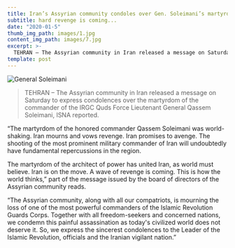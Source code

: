 ```yaml
---
title: Iran’s Assyrian community condoles over Gen. Soleimani’s martyrdom
subtitle: hard revenge is coming...
date: "2020-01-5"
thumb_img_path: images/1.jpg
content_img_path: images/7.jpg
excerpt: >-
  TEHRAN – The Assyrian community in Iran released a message on Saturday to express condolences over the martyrdom of the commander of the IRGC Quds Force Lieutenant General Qassem Soleimani, ISNA reported.
template: post
---
```


![General Soleimani](/images/7.jpg)

> TEHRAN – The Assyrian community in Iran released a message on Saturday to express condolences over the martyrdom of the commander of the IRGC Quds Force Lieutenant General Qassem Soleimani, ISNA reported.

“The martyrdom of the honored commander Qassem Soleimani was world-shaking. Iran mourns and vows revenge. Iran promises to avenge. The shooting of the most prominent military commander of Iran will undoubtedly have fundamental repercussions in the region.

The martyrdom of the architect of power has united Iran, as world must believe. Iran is on the move. A wave of revenge is coming. This is how the world thinks,” part of the message issued by the board of directors of the Assyrian community reads.

“The Assyrian community, along with all our compatriots, is mourning the loss of one of the most powerful commanders of the Islamic Revolution Guards Corps. Together with all freedom-seekers and concerned nations, we condemn this painful assassination as today's civilized world does not deserve it. So, we express the sincerest condolences to the Leader of the Islamic Revolution, officials and the Iranian vigilant nation.”
